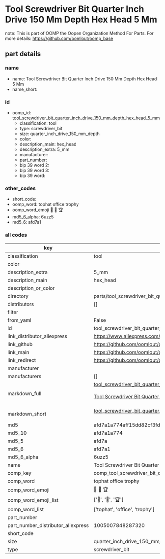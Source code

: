 # Tool Screwdriver Bit Quarter Inch Drive 150 Mm Depth Hex Head 5 Mm  

note: This is part of OOMP the Oopen Organization Method For Parts. For more details: https://github.com/oomlout/oomp_base

##  part details
  







### name
* name: Tool Screwdriver Bit Quarter Inch Drive 150 Mm Depth Hex Head 5 Mm
* name_short: 
### id
* oomp_id: tool_screwdriver_bit_quarter_inch_drive_150_mm_depth_hex_head_5_mm
  * classification: tool
  * type: screwdriver_bit
  * size: quarter_inch_drive_150_mm_depth
  * color: 
  * description_main: hex_head
  * description_extra: 5_mm
  * manufacturer: 
  * part_number: 
  * bip 39 word 2: 
  * bip 39 word 3: 
  * bip 39 word: 

### other_codes
* short_code: 
* oomp_word: tophat office trophy
* oomp_word_emoji :tophat: :office: :trophy:
* md5_6_alpha: 6uzz5
* md5_6: afd7a1









### all codes 
| key | value |  
| --- | --- |  
| classification | tool |  
| color |  |  
| description_extra | 5_mm |  
| description_main | hex_head |  
| description_or_color |   |  
| directory | parts/tool_screwdriver_bit_quarter_inch_drive_150_mm_depth_hex_head_5_mm |  
| distributors | [] |  
| filter |  |  
| from_yaml | False |  
| id | tool_screwdriver_bit_quarter_inch_drive_150_mm_depth_hex_head_5_mm |  
| link_distributor_aliexpress | https://www.aliexpress.com/item/1005007848287320.html |  
| link_github | https://github.com/oomlout/oomlout_oomp_version_1_messy/tree/main/parts/tool_screwdriver_bit_quarter_inch_drive_150_mm_depth_hex_head_5_mm |  
| link_main | https://github.com/oomlout/oomlout_oomp_version_1_messy/tree/main/parts/tool_screwdriver_bit_quarter_inch_drive_150_mm_depth_hex_head_5_mm |  
| link_redirect | https://github.com/oomlout/oomlout_oomp_version_1_messy/tree/main/parts/tool_screwdriver_bit_quarter_inch_drive_150_mm_depth_hex_head_5_mm |  
| manufacturer |  |  
| manufacturers | [] |  
| markdown_full | [tool_screwdriver_bit_quarter_inch_drive_150_mm_depth_hex_head_5_mm](none)<br>[](none)<br>[Tool Screwdriver Bit Quarter Inch Drive 150 Mm Depth Hex Head 5 Mm](none)<br><br> |  
| markdown_short | [tool_screwdriver_bit_quarter_inch_drive_150_mm_depth_hex_head_5_mm](none)<br><br> |  
| md5 | afd7a1a774aff15dd82cf3fd10d73cda |  
| md5_10 | afd7a1a774 |  
| md5_5 | afd7a |  
| md5_6 | afd7a1 |  
| md5_6_alpha | 6uzz5 |  
| name | Tool Screwdriver Bit Quarter Inch Drive 150 Mm Depth Hex Head 5 Mm |  
| oomp_key | oomp_tool_screwdriver_bit_quarter_inch_drive_150_mm_depth_hex_head_5_mm |  
| oomp_word | tophat office trophy |  
| oomp_word_emoji | :tophat: :office: :trophy: |  
| oomp_word_emoji_list | [':tophat:', ':office:', ':trophy:'] |  
| oomp_word_list | ['tophat', 'office', 'trophy'] |  
| part_number |  |  
| part_number_distributor_aliexpress | 1005007848287320 |  
| short_code |  |  
| size | quarter_inch_drive_150_mm_depth |  
| type | screwdriver_bit |  

